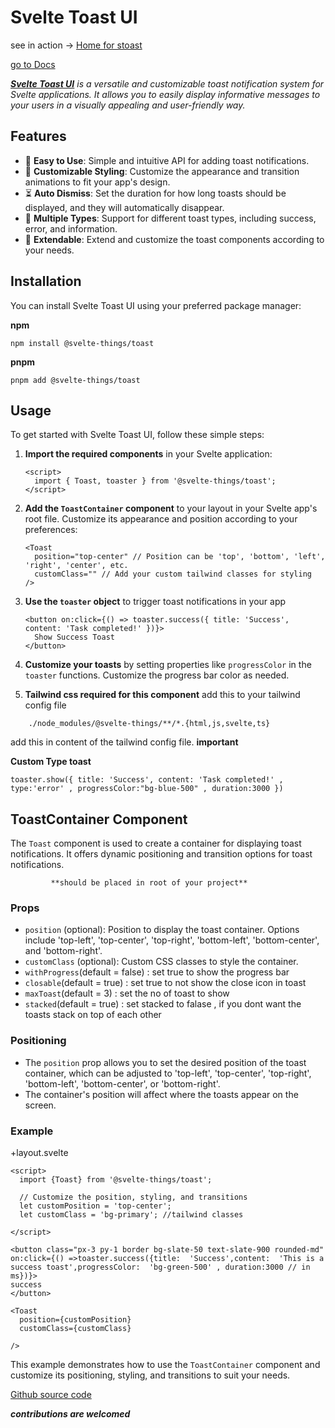 # Svelte Toast UI

see in action -> [Home for stoast](https://stoast.vercel.app/)

[go to Docs](https://itsarunkumar.github.io/svelte-toast/)

_[**Svelte Toast UI**](https://github.com/itsarunkumar/svelte-toast) is a versatile and customizable toast notification system for Svelte applications. It allows you to easily display informative messages to your users in a visually appealing and user-friendly way._

## Features

- 🚀 **Easy to Use**: Simple and intuitive API for adding toast notifications.
- 🎨 **Customizable Styling**: Customize the appearance and transition animations to fit your app's design.
- ⏳ **Auto Dismiss**: Set the duration for how long toasts should be displayed, and they will automatically disappear.
- 🌈 **Multiple Types**: Support for different toast types, including success, error, and information.
- 🧩 **Extendable**: Extend and customize the toast components according to your needs.

## Installation

You can install Svelte Toast UI using your preferred package manager:

**npm**

```
npm install @svelte-things/toast
```

**pnpm**

```
pnpm add @svelte-things/toast
```

## Usage

To get started with Svelte Toast UI, follow these simple steps:

1.  **Import the required components** in your Svelte application:

    ```
    <script>
      import { Toast, toaster } from '@svelte-things/toast';
    </script>
    ```

2.  **Add the `ToastContainer` component** to your layout in your Svelte app's root file. Customize its appearance and position according to your preferences:

    ```
    <Toast
      position="top-center" // Position can be 'top', 'bottom', 'left', 'right', 'center', etc.
      customClass="" // Add your custom tailwind classes for styling
    />
    ```

3.  **Use the `toaster` object** to trigger toast notifications in your app
    ```
    <button on:click={() => toaster.success({ title: 'Success', content: 'Task completed!' })}>
      Show Success Toast
    </button>
    ```
4.  **Customize your toasts** by setting properties like `progressColor` in the `toaster` functions. Customize the progress bar color as needed.
5.  **Tailwind css required for this component** add this to your tailwind config file

```
    ./node_modules/@svelte-things/**/*.{html,js,svelte,ts}
```

add this in content of the tailwind config file. **important**

**Custom Type toast**

```
toaster.show({ title: 'Success', content: 'Task completed!' , type:'error' , progressColor:"bg-blue-500" , duration:3000 })
```

## ToastContainer Component

The `Toast` component is used to create a container for displaying toast notifications. It offers dynamic positioning and transition options for toast notifications.

             **should be placed in root of your project**

### Props

- `position` (optional): Position to display the toast container. Options include 'top-left', 'top-center', 'top-right', 'bottom-left', 'bottom-center', and 'bottom-right'.
- `customClass` (optional): Custom CSS classes to style the container.
- `withProgress`(default = false) : set true to show the progress bar
- `closable`(default = true) : set true to not show the close icon in toast
- `maxToast`(default = 3) : set the no of toast to show
- `stacked`(default = true) : set stacked to falase , if you dont want the toasts stack on top of each other

### Positioning

- The `position` prop allows you to set the desired position of the toast container, which can be adjusted to 'top-left', 'top-center', 'top-right', 'bottom-left', 'bottom-center', or 'bottom-right'.
- The container's position will affect where the toasts appear on the screen.

### Example

+layout.svelte

```
<script>
  import {Toast} from '@svelte-things/toast';

  // Customize the position, styling, and transitions
  let customPosition = 'top-center';
  let customClass = 'bg-primary'; //tailwind classes

</script>

<button class="px-3 py-1 border bg-slate-50 text-slate-900 rounded-md" on:click={() =>toaster.success({title:  'Success',content:  'This is a success toast',progressColor:  'bg-green-500' , duration:3000 // in ms})}>
success
</button>

<Toast
  position={customPosition}
  customClass={customClass}

/>
```

This example demonstrates how to use the `ToastContainer` component and customize its positioning, styling, and transitions to suit your needs.

[Github source code](https://github.com/itsarunkumar/svelte-toast)

**_contributions are welcomed_**
